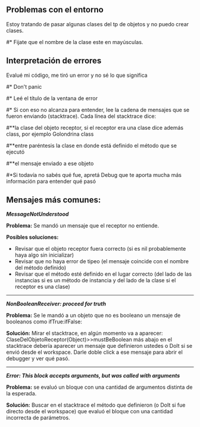 Problemas con el entorno
------------------------

Estoy tratando de pasar algunas clases del tp de objetos y no puedo crear clases.

\#\* Fijate que el nombre de la clase este en mayúsculas.

Interpretación de errores
-------------------------

Evalué mi código, me tiró un error y no sé lo que significa

\#\* Don't panic

\#\* Leé el título de la ventana de error

\#\* Si con eso no alcanza para entender, lee la cadena de mensajes que se fueron enviando (stacktrace). Cada línea del stacktrace dice:

\#\*\*la clase del objeto receptor, si el receptor era una clase dice además class, por ejemplo Golondrina class

\#\*\*entre paréntesis la clase en donde está definido el método que se ejecutó

\#\*\*el mensaje enviado a ese objeto

\#\*Si todavía no sabés qué fue, apretá Debug que te aporta mucha más información para entender qué pasó

**Mensajes más comunes:**
-------------------------

***MessageNotUnderstood***

**Problema:** Se mandó un mensaje que el receptor no entiende.

**Posibles soluciones:**

-   Revisar que el objeto receptor fuera correcto (si es nil probablemente haya algo sin inicializar)
-   Revisar que no haya error de tipeo (el mensaje coincide con el nombre del método definido)
-   Revisar que el método esté definido en el lugar correcto (del lado de las instancias si es un método de instancia y del lado de la clase si el receptor es una clase)

------------------------------------------------------------------------

***NonBooleanReceiver: proceed for truth***

**Problema:** Se le mandó a un objeto que no es booleano un mensaje de booleanos como ifTrue:ifFalse:

**Solución:** Mirar el stacktrace, en algún momento va a aparecer: ClaseDelObjetoReceptor(Object)&gt;&gt;mustBeBoolean más abajo en el stacktrace debería aparecer un mensaje que definieron ustedes o DoIt si se envió desde el workspace. Darle doble click a ese mensaje para abrir el debugger y ver qué pasó.

------------------------------------------------------------------------

***Error: This block accepts <n> arguments, but was called with <m> arguments***

**Problema:** se evaluó un bloque con una cantidad de argumentos distinta de la esperada.

**Solución:** Buscar en el stacktrace el método que definieron (o DoIt si fue directo desde el workspace) que evaluó el bloque con una cantidad incorrecta de parámetros.
